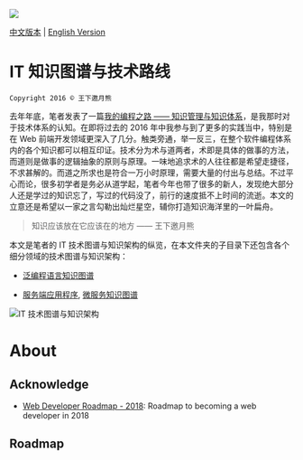 ![](https://camo.githubusercontent.com/1a7ddd081e0fcc80e7acf9ed04c5705f2028862c/68747470733a2f2f636f64696e672e6e65742f752f686f7465616d2f702f43616368652f6769742f7261772f6d61737465722f323031362f31302f332f312d6d44523069425643615f7a3750655a6864595a7859512e6a706567)

[中文版本](README.md) | [English Version](./README-en.md)

# IT 知识图谱与技术路线

`Copyright 2016 © 王下邀月熊`

去年年底，笔者发表了一篇[我的编程之路 —— 知识管理与知识体系](https://segmentfault.com/a/1190000004612590)，是我那时对于技术体系的认知。在即将过去的 2016 年中我参与到了更多的实践当中，特别是在 Web 前端开发领域更深入了几分。触类旁通，举一反三，在整个软件编程体系内的各个知识都可以相互印证。技术分为术与道两者，术即是具体的做事的方法，而道则是做事的逻辑抽象的原则与原理。一味地追求术的人往往都是希望走捷径，不求甚解的。而道之所求也是符合一万小时原理，需要大量的付出与总结。不过平心而论，很多初学者是务必从道学起，笔者今年也带了很多的新人，发现绝大部分人还是学过的知识忘了，写过的代码没了，前行的速度抵不上时间的流逝。本文的立意还是希望以一家之言勾勒出灿烂星空，辅你打造知识海洋里的一叶扁舟。

> 知识应该放在它应该在的地方 —— 王下邀月熊

本文是笔者的 IT 技术图谱与知识架构的纵览，在本文件夹的子目录下还包含各个细分领域的技术图谱与知识架构：

* [泛编程语言知识图谱](./ServerSideApplication/ServerSideApplication-Graph.md)

* [服务端应用程序](./ServerSideApplication/ServerSideApplication-Graph.md), [微服务知识图谱](./ServerSideApplication/ServerSideApplication-Graph.md#微服务)

![IT 技术图谱与知识架构](https://parg.co/UZ1)

# About

## Acknowledge

* [Web Developer Roadmap - 2018](https://github.com/kamranahmedse/developer-roadmap): Roadmap to becoming a web developer in 2018

## Roadmap
